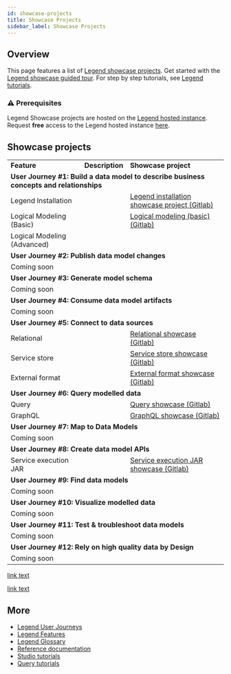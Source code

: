 ```yaml
---
id: showcase-projects
title: Showcase Projects
sidebar_label: Showcase Projects
---
```


## Overview

This page features a list of [Legend showcase projects](https://gitlab.com/finosfoundation/legend/showcase). Get started with the [Legend showcase guided tour](https://gitlab.com/finosfoundation/legend/showcase/legend-showcase-project-guided-tour). For step by step tutorials, see [Legend tutorials](../tutorials/studio-workspace.md).

### :warning: Prerequisites 

Legend Showcase projects are hosted on the [Legend hosted instance](https://finos.org/legend). Request **free** access to the Legend hosted instance [here](https://finos.org/legend).

## Showcase projects

<table>
 <tr>
  <td><strong>Feature</strong></td>
  <td><strong>Description</strong></td>
  <td><strong>Showcase project</strong></td>
 </tr>
 <tr>
  <td colspan="3"> <strong>User Journey #1: Build a data model to describe business concepts and relationships</strong> </td>
 </tr>
 <tr>
  <td>Legend Installation</td>
  <td>&nbsp;</td>
  <td> <a href="https://gitlab.com/finosfoundation/legend/showcase/InstallerDemo">Legend installation showcase project (Gitlab)</a></td>
 </tr>
 <tr>
  <td>Logical Modeling (Basic)</td>
  <td>&nbsp;</td>
  <td><a href="https://gitlab.com/finosfoundation/legend/showcase/legend-showcase-logical-modeling">Logical modeling (basic) (Gitlab)</a></td>
 </tr>
  <tr>
  <td>Logical Modeling (Advanced)</td>
  <td>&nbsp;</td>
  <td>&nbsp;</td>
 </tr>

  <tr>
  <td colspan="3"> <strong>User Journey #2: Publish data model changes </strong> </td>
 </tr>
  <tr>
  <td colspan="3"> Coming soon </td>
 </tr>
   <tr>
  <td colspan="3"> <strong>User Journey #3: Generate model schema </strong> </td>
 </tr>
  <tr>
   <td colspan="3"> Coming soon </td>
 </tr>
   <tr>
  <td colspan="3"> <strong>User Journey #4: Consume data model artifacts </strong> </td>
 </tr>
  <tr>
  <td colspan="3"> Coming soon </td>
 </tr>
   <tr>
  <td colspan="3"> <strong>User Journey #5: Connect to data sources </strong> </td>
 </tr>
  <tr>
  <td>Relational</td>
  <td>&nbsp;</td>
  <td><a href="https://gitlab.com/finosfoundation/legend/showcase/legend-showcase-relational-mapping">Relational showcase (Gitlab)</a></td>
 </tr>
   <tr>
  <td>Service store</td>
  <td>&nbsp;</td>
  <td><a href="https://gitlab.com/finosfoundation/legend/showcase/legend-showcase-service-store">Service store showcase (Gitlab)</a></td>
 </tr>
   <tr>
  <td>External format</td>
  <td>&nbsp;</td>
  <td><a href="https://gitlab.com/finosfoundation/legend/showcase/legend-showcase-external-formats">External format showcase (Gitlab)</a></td>
 </tr>
    <tr>
  <td colspan="3"> <strong>User Journey #6: Query modelled data </strong> </td>
 </tr>
  <tr>
  <td>Query</td>
  <td>&nbsp;</td>
  <td><a href="https://gitlab.com/finosfoundation/legend/showcase/legend-query-demo">Query showcase (Gitlab)</a></td>
 </tr>
   <tr>
  <td>GraphQL</td>
  <td>&nbsp;</td>
  <td><a href="https://gitlab.com/finosfoundation/legend/showcase/legend-graphql-showcase">GraphQL showcase (Gitlab)</a></td>
 </tr>
    <tr>
  <td colspan="3"> <strong>User Journey #7: Map to Data Models </strong> </td>
 </tr>
  <tr>
  <td colspan="3"> Coming soon </td>
 </tr>
   <tr>
  <td colspan="3"> <strong>User Journey #8: Create data model APIs </strong> </td>
 </tr>
  <tr>
  <td>Service execution JAR</td>
  <td>&nbsp;</td>
  <td><a href="https://gitlab.com/finosfoundation/legend/showcase/legend-showcase-project2">Service execution JAR showcase (Gitlab)</a></td>
 </tr>
    <tr>
  <td colspan="3"> <strong>User Journey #9: Find data models </strong> </td>
 </tr>
  <tr>
  <td colspan="3"> Coming soon </td>
 </tr>
    <tr>
  <td colspan="3"> <strong>User Journey #10: Visualize modelled data </strong> </td>
 </tr>
  <tr>
  <td colspan="3"> Coming soon </td>
 </tr>
    <tr>
  <td colspan="3"> <strong>User Journey #11: Test & troubleshoot data models </strong> </td>
 </tr>
  <tr>
  <td colspan="3"> Coming soon </td>
 </tr>
    <tr>
  <td colspan="3"> <strong>User Journey #12: Rely on high quality data by Design </strong> </td>
 </tr>
  <tr>
  <td colspan="3"> Coming soon </td>
 </tr>
 
</table>



<a href="url">link text</a>

<a href="url">link text</a>


## More
- [Legend User Journeys](../user-journeys/build-data-model.md)
- [Legend Features](../overview/legend-features.md)
- [Legend Glossary](../overview/legend-glossary.md)
- [Reference documentation](../reference/legend-language.md)
- [Studio tutorials](../tutorials/studio-workspace.md)
- [Query tutorials](../tutorials/query-builder.md)
